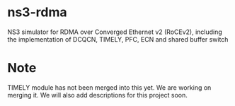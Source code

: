 # ns3-rdma
NS3 simulator for RDMA over Converged Ethernet v2 (RoCEv2), including the implementation of DCQCN, TIMELY, PFC, ECN and shared buffer switch

# Note
TIMELY module has not been merged into this yet. We are working on merging it. We will also add descriptions for this project soon. 
